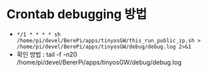 # Crontab debugging 방법
- ``` */1 * * * * sh /home/pi/devel/BerePi/apps/tinyosGW/this_run_public_ip.sh > /home/pi/devel/BerePi/apps/tinyosGW/debug/debug.log 2>&1 ```
- 확인 방법 : tail -f -n20 /home/pi/devel/BererPi/apps/tinyosGW/debug/debug.log
